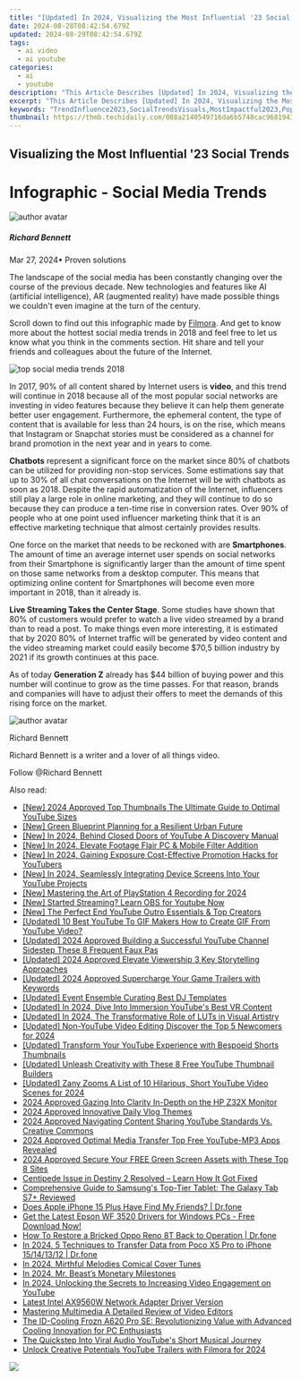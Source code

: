 ```yaml
---
title: "[Updated] In 2024, Visualizing the Most Influential '23 Social Trends"
date: 2024-08-28T08:42:54.679Z
updated: 2024-08-29T08:42:54.679Z
tags:
  - ai video
  - ai youtube
categories:
  - ai
  - youtube
description: "This Article Describes [Updated] In 2024, Visualizing the Most Influential '23 Social Trends"
excerpt: "This Article Describes [Updated] In 2024, Visualizing the Most Influential '23 Social Trends"
keywords: "TrendInfluence2023,SocialTrendsVisuals,MostImpactful2023,PopCulture2023,Today'sSocialScape,2023SocialShifts,InfluentialCulturalTrends"
thumbnail: https://thmb.techidaily.com/088a2140549716da6b5748cac96819433a88c8dbf67bc5c9abb78e2279e38684.jpg
---
```


## Visualizing the Most Influential '23 Social Trends

# Infographic - Social Media Trends

![author avatar](https://images.wondershare.com/filmora/article-images/richard-bennett.jpg)

##### Richard Bennett

 Mar 27, 2024• Proven solutions

The landscape of the social media has been constantly changing over the course of the previous decade. New technologies and features like AI (artificial intelligence), AR (augmented reality) have made possible things we couldn't even imagine at the turn of the century.

Scroll down to find out this infographic made by [Filmora](https://tools.techidaily.com/wondershare/filmora/download/). And get to know more about the hottest social media trends in 2018 and feel free to let us know what you think in the comments section. Hit share and tell your friends and colleagues about the future of the Internet.

![top social media trends 2018](https://images.wondershare.com/filmora/article-images/top-social-media-trends-2018.jpg)

In 2017, 90% of all content shared by Internet users is **video**, and this trend will continue in 2018 because all of the most popular social networks are investing in video features because they believe it can help them generate better user engagement. Furthermore, the ephemeral content, the type of content that is available for less than 24 hours, is on the rise, which means that Instagram or Snapchat stories must be considered as a channel for brand promotion in the next year and in years to come.

**Chatbots** represent a significant force on the market since 80% of chatbots can be utilized for providing non-stop services. Some estimations say that up to 30% of all chat conversations on the Internet will be with chatbots as soon as 2018\. Despite the rapid automatization of the Internet, influencers still play a large role in online marketing, and they will continue to do so because they can produce a ten-time rise in conversion rates. Over 90% of people who at one point used influencer marketing think that it is an effective marketing technique that almost certainly provides results.

One force on the market that needs to be reckoned with are **Smartphones**. The amount of time an average internet user spends on social networks from their Smartphone is significantly larger than the amount of time spent on those same networks from a desktop computer. This means that optimizing online content for Smartphones will become even more important in 2018, than it already is.

**Live Streaming Takes the Center Stage**. Some studies have shown that 80% of customers would prefer to watch a live video streamed by a brand than to read a post. To make things even more interesting, it is estimated that by 2020 80% of Internet traffic will be generated by video content and the video streaming market could easily become $70,5 billion industry by 2021 if its growth continues at this pace.

As of today **Generation Z** already has $44 billion of buying power and this number will continue to grow as the time passes. For that reason, brands and companies will have to adjust their offers to meet the demands of this rising force on the market.

![author avatar](https://images.wondershare.com/filmora/article-images/richard-bennett.jpg)

Richard Bennett

Richard Bennett is a writer and a lover of all things video.

Follow @Richard Bennett


<ins class="adsbygoogle"
     style="display:block"
     data-ad-format="autorelaxed"
     data-ad-client="ca-pub-7571918770474297"
     data-ad-slot="1223367746"></ins>



<ins class="adsbygoogle"
     style="display:block"
     data-ad-client="ca-pub-7571918770474297"
     data-ad-slot="8358498916"
     data-ad-format="auto"
     data-full-width-responsive="true"></ins>

<span class="atpl-alsoreadstyle">Also read:</span>
<div><ul>
<li><a href="https://youtube-webster.techidaily.com/024-approved-top-thumbnails-the-ultimate-guide-to-optimal-youtube-sizes/"><u>[New] 2024 Approved  Top Thumbnails  The Ultimate Guide to Optimal YouTube Sizes</u></a></li>
<li><a href="https://youtube-web.techidaily.com/reen-blueprint-planning-for-a-resilient-urban-future/"><u>[New] Green Blueprint  Planning for a Resilient Urban Future</u></a></li>
<li><a href="https://youtube-web.techidaily.com/n-2024-behind-closed-doors-of-youtube-a-discovery-manual/"><u>[New] In 2024, Behind Closed Doors of YouTube  A Discovery Manual</u></a></li>
<li><a href="https://vp-tips.techidaily.com/new-in-2024-elevate-footage-flair-pc-and-mobile-filter-addition/"><u>[New] In 2024, Elevate Footage Flair  PC & Mobile Filter Addition</u></a></li>
<li><a href="https://youtube-web.techidaily.com/n-2024-gaining-exposure-cost-effective-promotion-hacks-for-youtubers/"><u>[New] In 2024, Gaining Exposure  Cost-Effective Promotion Hacks for YouTubers</u></a></li>
<li><a href="https://youtube-web.techidaily.com/n-2024-seamlessly-integrating-device-screens-into-your-youtube-projects/"><u>[New] In 2024, Seamlessly Integrating Device Screens Into Your YouTube Projects</u></a></li>
<li><a href="https://screen-mirroring-recording.techidaily.com/new-mastering-the-art-of-playstation-4-recording-for-2024/"><u>[New] Mastering the Art of PlayStation 4 Recording for 2024</u></a></li>
<li><a href="https://youtube-web.techidaily.com/58262689-new-started-streaming-learn-obs-for-youtube-now/"><u>[New] Started Streaming? Learn OBS for Youtube Now</u></a></li>
<li><a href="https://youtube-web.techidaily.com/he-perfect-end-youtube-outro-essentials-and-top-creators/"><u>[New] The Perfect End  YouTube Outro Essentials & Top Creators</u></a></li>
<li><a href="https://youtube-web.techidaily.com/ed-10-best-youtube-to-gif-makers-how-to-create-gif-from-youtube-video/"><u>[Updated] 10 Best YouTube To GIF Makers  How to Create GIF From YouTube Video?</u></a></li>
<li><a href="https://youtube-web.techidaily.com/ed-2024-approved-building-a-successful-youtube-channel-sidestep-these-8-frequent-faux-pas/"><u>[Updated] 2024 Approved  Building a Successful YouTube Channel  Sidestep These 8 Frequent Faux Pas</u></a></li>
<li><a href="https://youtube-web.techidaily.com/ed-2024-approved-elevate-viewership-3-key-storytelling-approaches/"><u>[Updated] 2024 Approved  Elevate Viewership  3 Key Storytelling Approaches</u></a></li>
<li><a href="https://youtube-web.techidaily.com/ed-2024-approved-supercharge-your-game-trailers-with-keywords/"><u>[Updated] 2024 Approved  Supercharge Your Game Trailers with Keywords</u></a></li>
<li><a href="https://youtube-web.techidaily.com/ed-event-ensemble-curating-best-dj-templates/"><u>[Updated] Event Ensemble  Curating Best DJ Templates</u></a></li>
<li><a href="https://youtube-web.techidaily.com/ed-in-2024-dive-into-immersion-youtubes-best-vr-content/"><u>[Updated] In 2024, Dive Into Immersion  YouTube's Best VR Content</u></a></li>
<li><a href="https://fox-hovers.techidaily.com/updated-in-2024-the-transformative-role-of-luts-in-visual-artistry/"><u>[Updated] In 2024, The Transformative Role of LUTs in Visual Artistry</u></a></li>
<li><a href="https://youtube-web.techidaily.com/ed-non-youtube-video-editing-discover-the-top-5-newcomers-for-2024/"><u>[Updated] Non-YouTube Video Editing  Discover the Top 5 Newcomers for 2024</u></a></li>
<li><a href="https://youtube-web.techidaily.com/ed-transform-your-youtube-experience-with-bespoeid-shorts-thumbnails/"><u>[Updated] Transform Your YouTube Experience with Bespoeid Shorts Thumbnails</u></a></li>
<li><a href="https://youtube-web.techidaily.com/ed-unleash-creativity-with-these-8-free-youtube-thumbnail-builders/"><u>[Updated] Unleash Creativity with These 8 Free YouTube Thumbnail Builders</u></a></li>
<li><a href="https://youtube-web.techidaily.com/ed-zany-zooms-a-list-of-10-hilarious-short-youtube-video-scenes-for-2024/"><u>[Updated] Zany Zooms  A List of 10 Hilarious, Short YouTube Video Scenes for 2024</u></a></li>
<li><a href="https://fox-http.techidaily.com/2024-approved-gazing-into-clarity-in-depth-on-the-hp-z32x-monitor/"><u>2024 Approved  Gazing Into Clarity  In-Depth on the HP Z32X Monitor</u></a></li>
<li><a href="https://youtube-web.techidaily.com/approved-innovative-daily-vlog-themes/"><u>2024 Approved  Innovative Daily Vlog Themes</u></a></li>
<li><a href="https://youtube-web.techidaily.com/approved-navigating-content-sharing-youtube-standards-vs-creative-commons/"><u>2024 Approved  Navigating Content Sharing  YouTube Standards Vs. Creative Commons</u></a></li>
<li><a href="https://youtube-web.techidaily.com/approved-optimal-media-transfer-top-free-youtube-mp3-apps-revealed/"><u>2024 Approved  Optimal Media Transfer  Top Free YouTube-MP3 Apps Revealed</u></a></li>
<li><a href="https://youtube-web.techidaily.com/approved-secure-your-free-green-screen-assets-with-these-top-8-sites/"><u>2024 Approved  Secure Your FREE Green Screen Assets with These Top 8 Sites</u></a></li>
<li><a href="https://program-issues.techidaily.com/1722989275597-centipede-issue-in-destiny-2-resolved-learn-how-it-got-fixed/"><u>Centipede Issue in Destiny 2 Resolved – Learn How It Got Fixed</u></a></li>
<li><a href="https://buynow-info.techidaily.com/comprehensive-guide-to-samsungs-top-tier-tablet-the-galaxy-tab-s7plus-reviewed/"><u>Comprehensive Guide to Samsung's Top-Tier Tablet: The Galaxy Tab S7+ Reviewed</u></a></li>
<li><a href="https://location-social.techidaily.com/does-apple-iphone-15-plus-have-find-my-friends-drfone-by-drfone-virtual-ios/"><u>Does Apple iPhone 15 Plus Have Find My Friends? | Dr.fone</u></a></li>
<li><a href="https://win-dash.techidaily.com/1722971456733-get-the-latest-epson-wf-3520-drivers-for-windows-pcs-free-download-now/"><u>Get the Latest Epson WF 3520 Drivers for Windows PCs - Free Download Now!</u></a></li>
<li><a href="https://fix-guide.techidaily.com/how-to-restore-a-bricked-oppo-reno-8t-back-to-operation-drfone-by-drfone-fix-android-problems-fix-android-problems/"><u>How To Restore a Bricked Oppo Reno 8T Back to Operation | Dr.fone</u></a></li>
<li><a href="https://android-transfer.techidaily.com/in-2024-5-techniques-to-transfer-data-from-poco-x5-pro-to-iphone-15141312-drfone-by-drfone-transfer-from-android-transfer-from-android/"><u>In 2024, 5 Techniques to Transfer Data from Poco X5 Pro to iPhone 15/14/13/12 | Dr.fone</u></a></li>
<li><a href="https://youtube-web.techidaily.com/24-mirthful-melodies-comical-cover-tunes/"><u>In 2024, Mirthful Melodies  Comical Cover Tunes</u></a></li>
<li><a href="https://youtube-web.techidaily.com/24-mr-beasts-monetary-milestones/"><u>In 2024, Mr. Beast’s Monetary Milestones</u></a></li>
<li><a href="https://youtube-web.techidaily.com/24-unlocking-the-secrets-to-increasing-video-engagement-on-youtube/"><u>In 2024, Unlocking the Secrets to Increasing Video Engagement on YouTube</u></a></li>
<li><a href="https://win-dash.techidaily.com/latest-intel-ax9560w-network-adapter-driver-version/"><u>Latest Intel AX9560W Network Adapter Driver Version</u></a></li>
<li><a href="https://youtube-web.techidaily.com/ring-multimedia-a-detailed-review-of-video-editors/"><u>Mastering Multimedia  A Detailed Review of Video Editors</u></a></li>
<li><a href="https://hardware-reviews.techidaily.com/the-id-cooling-frozn-a620-pro-se-revolutionizing-value-with-advanced-cooling-innovation-for-pc-enthusiasts/"><u>The ID-Cooling Frozn A620 Pro SE: Revolutionizing Value with Advanced Cooling Innovation for PC Enthusiasts</u></a></li>
<li><a href="https://youtube-web.techidaily.com/uickstep-into-viral-audio-youtubes-short-musical-journey/"><u>The Quickstep Into Viral Audio  YouTube's Short Musical Journey</u></a></li>
<li><a href="https://youtube-web.techidaily.com/k-creative-potentials-youtube-trailers-with-filmora-for-2024/"><u>Unlock Creative Potentials  YouTube Trailers with Filmora for 2024</u></a></li>
</ul></div>

<!-- affiliate ads begin -->
<a href="https://shop.systoolsgroup.com/affiliate.php?ACCOUNT=SYSTOOBY&AFFILIATE=108875&PATH=https%3A%2F%2Fwww.systoolsgroup.com%3FAFFILIATE%3D108875%26RESOURCE%3DSysTools%2BOST%2BRecovery"><img src="https://www.systoolsgroup.com/box/ost-recovery.png" border="0"></a>
<!-- affiliate ads end -->